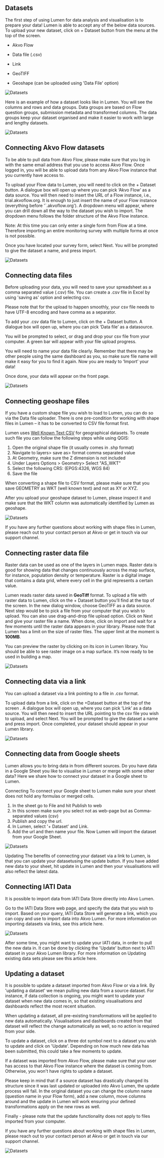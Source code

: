 ## Datasets
The first step of using Lumen for data analysis and visualisation is to prepare your data! Lumen is able to accept any of the below data sources. To upload your new dataset, click on + Dataset button from the menu at the top of the screen.  

- Akvo Flow

- Data file (.csv)

- Link

- GeoTIFF

- Geoshape (can be uploaded using 'Data File' option)


![Datasets](media/collection_1.png)

Here is an example of how a dataset looks like in Lumen. You will see the columns and rows and data groups. Data groups are based on Flow question groups, submission metadata and transformed columns. The data groups keep your dataset organised and make it easier to work with large and lengthy datasets. 

![Datasets](media/collection_2.png)

## Connecting Akvo Flow datasets
To be able to pull data from Akvo Flow, please make sure that you log in with the same email address that you use to access Akvo Flow. Once logged in, you will be able to upload data from any Akvo Flow instance that you currently have access to.

To upload your Flow data to Lumen, you will need to click on the + Dataset button. A dialogue box will open up where you can pick ‘Akvo Flow’ as a data source. You will then need to insert the URL of a Flow instance, i.e., trial.akvoflow.org. It is enough to just insert the name of your Flow instance (everything before '`.akvoflow.org'). A dropdown menu will appear, where you can drill down all the way to the dataset you wish to import. The dropdown menu follows the folder structure of the Akvo Flow instance.

Note: At this time you can only enter a single form from Flow at a time. Therefore importing an entire monitoring survey with multiple forms at once is not possible.

Once you have located your survey form, select Next. You will be prompted to give the dataset  a name, and press import. 

![Datasets](media/connecting_flow.gif)

## Connecting data files
Before uploading your data, you will need to save your spreadsheet as a comma separated value (.csv) file. You can create a .csv file in Excel by using 'saving as' option and selecting csv.

Please note that for the upload to happen smoothly, your csv file needs to have UTF-8 encoding and have comma as a separator.

To add your .csv data file to Lumen, click on the + Dataset button. A dialogue box will open up, where you can pick ‘Data file’ as a datasource.

You will be prompted to select, or drag and drop your csv file from your computer. A green bar will appear with your file upload progress.

You will need to name your data file clearly. Remember that there may be other people using the same dashboard as you, so make sure file name will make it easy for you to find it again. Now you are ready to ‘Import’ your data!

Once done, your data will appear on the front page. 

![Datasets](media/connecting_data_files.gif)

## Connecting geoshape files
If you have a custom shape file you wish to load to Lumen, you can do so via the Data file uploader. There is one pre-condition for working with shape files in Lumen – it has to be converted to CSV file format first.

Lumen uses [Well Known Text CSV](http://www.opengeospatial.org/standards/wkt-crs) for geographical datasets. To create such file you can follow the following steps while using QGIS:

1. Open the original shape file (it usually comes in .shp format)
2. Navigate to layers> save as> format comma separated value
3. At Geometry, make sure the Z dimension is not included
4. Under Layers Options > Geometry> Select "AS_WKT"
5. Select the following CRS: (EPGS:4326, WGS 84)
6. Save the file

When converting a shape file to CSV format, please make sure that you save GEOMETRY as WKT (well known text) and not as XY or XYZ.  

After you upload your geoshape dataset to Lumen, please inspect it and make sure that the WKT column was automatically identified by Lumen as geoshape.

![Datasets](media/connecting_geoshape.gif)

If you have any further questions about working with shape files in Lumen, please reach out to your contact person at Akvo or get in touch via our support channel.
## Connecting raster data file
Raster data can be used as one of the layers in Lumen maps. Raster data is good for showing data that changes continuously across the map surface, for instance, population density or temperature. Raster is a digital image that contains a data grid, where every cell in the grid represents a certain value.

Lumen reads raster data saved in **GeoTiff** format. To upload a file with raster data to Lumen, click on the + Dataset button you’ll find at the top of the screen. In the new dialog window, choose GeoTIFF as a data source. Next step would be to pick a file from your computer that you wish to upload. You can also use drag-and-drop file upload option. Click on Next and give your raster file a name. When done, click on Import and wait for a few moments until the raster data appears in your library. Please note that Lumen has a limit on the size of raster files. The upper limit at the moment is **100MB**.

You can preview the raster by clicking on its icon in Lumen library. You should be able to see raster image on a map surface.  It’s now ready to be used in building a map.

![Datasets](media/connecting_raster.gif)

## Connecting data via a link
You can upload a dataset via a link pointing to a file in .csv format.

To upload data from a link, click on the +Dataset button at the top of the screen . A dialogue box will open up, where you can pick ‘Link’ as a data source. You will then need to insert the URL pointing to the csv file you wish to upload, and select Next. You will be prompted to give the dataset a name and press import. Once completed, your dataset should appear in your Lumen library.

![Datasets](media/connecting_data_link.gif)

## Connecting data from Google sheets
Lumen allows you to bring data in from different sources. Do you have data in a Google Sheet you like to visualise in Lumen or merge with some other data? Here we share how to connect your dataset in a Google sheet to Lumen. 



Connecting
To connect your Google sheet to Lumen make sure your sheet does not hold any formulas or merged cells. 

1. In the sheet go to File and hit Publish to web
2. In this screen make sure you select not as web-page but as Comma-separated values (csv) 
3. Publish and copy the url. 
4. In Lumen, select '+ Dataset' and Link. 
5. Add the url and then name your file. Now Lumen will import the dataset from your Google Sheet.

![Datasets](media/connecting_gsheet.gif)

Updating 
The benefits of connecting your dataset via a link to Lumen, is that you can update your datasetusing the update button. If you have added new data to your sheet, hit update in Lumen and then your visualisations will also reflect the latest data. 

## Connecting IATI Data
It is possible to import data from IATI Data Store directly into Akvo Lumen.

Go to the IATI Data Store web page, and specify the data that you wish to import. Based on your query, IATI Data Store will generate a link, which you can copy and use to import data into Akvo Lumen. For more information on importing datasets via links, see this article here.

![Datasets](media/connecting_iati.gif)

After some time, you might want to update your IATI data, in order to pull the new data in. It can be done by clicking the 'Update' button next to IATI dataset in your Akvo Lumen library. For more information on Updating existing data sets please see this article here.


## Updating a dataset
It is possible to update a dataset imported from Akvo Flow or via a link. By 'updating a dataset' we mean pulling new data from a source dataset. For instance, if data collection is ongoing, you might want to update your dataset when new data comes in, so that existing visualisations and dashboards reflect the most recent situation.

When updating a dataset, all pre-existing transformations will be applied to new data automatically.
Visualisations and dashboards created from that dataset will reflect the change automatically as well, so no action is required from your side.

To update a dataset, click on a three dot symbol next to a dataset you wish to update and click on 'Update'. Depending on how much new data has been submitted, this could take a few moments to update. 

If a dataset was imported from Akvo Flow, please make sure that your user has access to that Akvo Flow instance where the dataset is coming from. Otherwise, you won't have rights to update a dataset. 

Please keep in mind that if a source dataset has drastically changed its structure since it was last updated or uploaded into Akvo Lumen, the update process will fail. In the original dataset you can change the column name (question name in your Flow form), add a new column, move columns around and the update in Lumen will work ensuring your defined transformations apply on the new rows as well. 

Finally - please note that the update functionality does not apply to files imported from your computer.

If you have any further questions about working with shape files in Lumen, please reach out to your contact person at Akvo or get in touch via our support channel.

![Datasets](media/updating_dataset.gif)